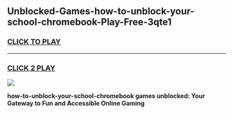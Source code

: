 
## Unblocked-Games-how-to-unblock-your-school-chromebook-Play-Free-3qte1
<h3>
<a href="https://premium76.site?title=how-to-unblock-your-school-chromebook&ref=20M">CLICK TO PLAY</a></h3>
<hr>

<h3>
<a href="https://premium76.site?title=how-to-unblock-your-school-chromebook&ref=20M">CLICK 2 PLAY</a>
  
</h3>

<a href="https://premium76.site?title=how-to-unblock-your-school-chromebook&ref=19M"><img src="https://clearcache.store/games.png"></a>


**how-to-unblock-your-school-chromebook games unblocked: Your Gateway to Fun and Accessible Online Gaming**
